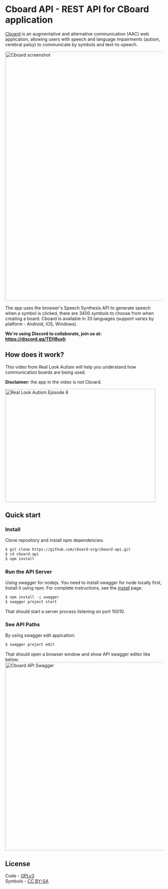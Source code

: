 # Cboard API - REST API for CBoard application

[Cboard](https://app.cboard.io/) is an augmentative and alternative communication (AAC) web application, allowing users with speech and language impairments (autism, cerebral palsy) to communicate by symbols and text-to-speech.

<img src='https://i.imgur.com/eeH9cUM.jpg' width='794' alt='Cboard screenshot'>

The app uses the browser's Speech Synthesis API to generate speech when a symbol is clicked, there are 3400 symbols to choose from when creating a board. Cboard is available in 33 languages (support varies by platform - Android, iOS, Windows).

**We're using Discord to collaborate, join us at: https://discord.gg/TEH8uxh**

## How does it work?

This video from Real Look Autism will help you understand how communication boards are being used.

**Disclaimer:** the app in the video is not Cboard.

<a href="https://www.youtube.com/watch?v=oIGrxzPMVtw"><img src="https://img.youtube.com/vi/oIGrxzPMVtw/0.jpg" alt="Real Look Autism Episode 8" width="480" height="360"></a>

## Quick start

### Install
Clone repository and install npm dependencies:
```bash
$ git clone https://github.com/cboard-org/cboard-api.git
$ cd cboard-api
$ npm install
```

### Run the API Server
Using swagger for nodejs. You need to install swagger for node locally first, Install it using npm. For complete instructions, see the [install](./docs/install.md) page.

```bash
$ npm install -g swagger
$ swagger project start
```
That should start a server process listening on port 10010.

### See API Paths
By using swagger edit appication:
```bash
$ swagger project edit
```
That should open a browser window and show API swagger editor like below:
<img src='https://i.imgur.com/pt0eJVQ.png' width='600' alt='Cboard API Swagger'>


## License

Code - [GPLv3](https://github.com/shayc/cboard/blob/master/LICENSE)  
Symbols - [CC BY-SA](https://creativecommons.org/licenses/by-sa/2.0/uk/)
